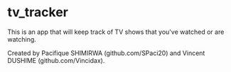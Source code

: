 # tv_tracker

This is an app that will keep track of TV shows that you've watched or are watching.

Created by Pacifique SHIMIRWA (github.com/SPaci20)
       and Vincent DUSHIME (github.com/Vincidax).
